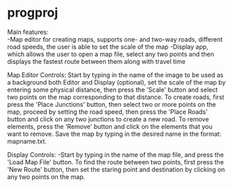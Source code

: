 # progproj
Main features:  
  -Map editor for creating maps, supports one- and two-way roads, different road speeds, the user is able to set the scale of the map
  -Display app, which allows the user to open a map file, select any two points and then displays the fastest route between them along with travel time 

Map Editor Controls:
Start by typing in the name of the image to be used as a background both Editor and Display (optional), set the scale of the map by entering some physical distance, then press the 'Scale' button and select two points on the map corresponding to that distance. To create roads, first press the 'Place Junctions' button, then select two or more points on the map, proceed by setting the road speed, then press the 'Place Roads' button and click on any two junctions to create a new road.
  To remove elements, press the 'Remove' button and click on the elements that you want to remove.
  Save the map by typing in the desired name in the format: mapname.txt.

Display Controls:
  -Start by typing in the name of the map file, and press the 'Load Map File' button. To find the route between two points, first press the 'New Route' button, then set the staring point and destination by clicking on any two points on the map. 
